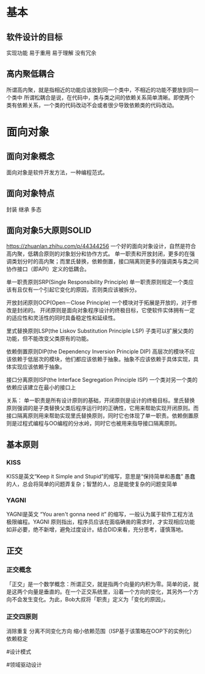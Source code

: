 # 基本
## 软件设计的目标
实现功能
易于重用
易于理解
没有冗余

## 高内聚低耦合
所谓高内聚，就是指相近的功能应该放到同一个类中，不相近的功能不要放到同一个类中
所谓松耦合是说，在代码中，类与类之间的依赖关系简单清晰。即使两个类有依赖关系，一个类的代码改动不会或者很少导致依赖类的代码改动。

# 面向对象
## 面向对象概念
面向对象是软件开发方法，一种编程范式。

## 面向对象特点
封装
继承
多态

## 面向对象5大原则SOLID
https://zhuanlan.zhihu.com/p/44344256
一个好的面向对象设计，自然是符合高内聚，低耦合原则的对象划分和协作方式。
单一职责和开放封闭，更多的在强调类划分时的高内聚；而里氏替换，依赖倒置，接口隔离则更多的强调类与类之间协作接口（即API）定义的低耦合。

单一职责原则SRP(Single Responsibility Principle)
单一职责原则规定一个类应该有且仅有一个引起它变化的原因，否则类应该被拆分。

开放封闭原则OCP(Open－Close Principle)
一个模块对于拓展是开放的，对于修改是封闭的。
开闭原则是面向对象程序设计的终极目标，它使软件实体拥有一定的适应性和灵活性的同时具备稳定性和延续性。

里式替换原则LSP(the Liskov Substitution Principle LSP)
子类可以扩展父类的功能，但不能改变父类原有的功能。

依赖倒置原则DIP(the Dependency Inversion Principle DIP)
高层次的模块不应该依赖于低层次的模块，他们都应该依赖于抽象。抽象不应该依赖于具体实现，具体实现应该依赖于抽象。

接口分离原则ISP(the Interface Segregation Principle ISP)
一个类对另一个类的依赖应该建立在最小的接口上

关系：
单一职责是所有设计原则的基础，开闭原则是设计的终极目标。里氏替换原则强调的是子类替换父类后程序运行时的正确性，它用来帮助实现开闭原则。而接口隔离原则用来帮助实现里氏替换原则，同时它也体现了单一职责。依赖倒置原则是过程式编程与OO编程的分水岭，同时它也被用来指导接口隔离原则。

## 基本原则
### KISS
KISS是英文“Keep it Simple and Stupid”的缩写，意思是“保持简单和愚蠢”
愚蠢的人，总会将简单的问题弄复杂；智慧的人，总是能使复杂的问题变简单

### YAGNI
YAGNI是英文 “You aren't gonna need it” 的缩写，一般认为属于软件工程方法极限编程。YAGNI 原则指出，程序员应该在面临确凿的需求时，才实现相应功能
如非必要，绝不新增，避免过度设计。结合DID来看，充分思考，谨慎落地。


## 正交
### 正交概念
「正交」是一个数学概念：所谓正交，就是指两个向量的内积为零。简单的说，就是这两个向量是垂直的。在一个正交系统里，沿着一个方向的变化，其另外一个方向不会发生变化。为此，Bob大叔将「职责」定义为「变化的原因」。

### 正交四原则
消除重复
分离不同变化方向
缩小依赖范围（ISP基于该策略在OOP下的实例化）
依赖稳定



#设计模式

#领域驱动设计